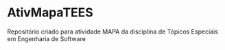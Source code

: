 # AtivMapaTEES
Repositório criado para atividade MAPA da disciplina de Tópicos Especiais em Engenharia de Software
